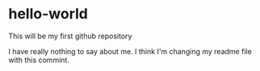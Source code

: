 # hello-world
This will be my first github repository

I have really nothing to say about me.
I think I'm changing my readme file with this commint.
